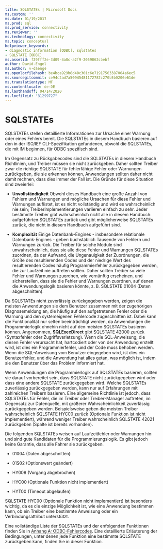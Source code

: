 ```yaml
---
title: SQLSTATEs | Microsoft Docs
ms.custom: ''
ms.date: 01/19/2017
ms.prod: sql
ms.prod_service: connectivity
ms.reviewer: ''
ms.technology: connectivity
ms.topic: conceptual
helpviewer_keywords:
- diagnostic information [ODBC], sqlstates
- SQLSTATE [ODBC]
ms.assetid: f29fff2e-3d09-4a8c-a2f9-2059062cbebf
author: David-Engel
ms.author: v-daenge
ms.openlocfilehash: be4bca929b8d48c301c6e71917503387004a6ec5
ms.sourcegitcommit: ce94c2ad7a50945481172782c270b5b0206e61de
ms.translationtype: MT
ms.contentlocale: de-DE
ms.lasthandoff: 04/14/2020
ms.locfileid: "81299727"
---
```

# <a name="sqlstates"></a>SQLSTATEs
SQLSTATEs stellen detaillierte Informationen zur Ursache einer Warnung oder eines Fehlers bereit. Die SQLSTATEs in diesem Handbuch basieren auf den in der ISO/IEF CLI-Spezifikation gefundenen, obwohl die SQLSTATEs, die mit IM beginnen, für ODBC spezifisch sind.  
  
 Im Gegensatz zu Rückgabecodes sind die SQLSTATEs in diesem Handbuch Richtlinien, und Treiber müssen sie nicht zurückgeben. Daher sollten Treiber zwar die richtige SQLSTATE für fehlerfähige Fehler oder Warnungen zurückgeben, die sie erkennen können, Anwendungen sollten daher nicht damit rechnen, dass dies immer der Fall ist. Die Gründe für diese Situation sind zweierlei:  
  
-   **Unvollständigkeit** Obwohl dieses Handbuch eine große Anzahl von Fehlern und Warnungen und mögliche Ursachen für diese Fehler und Warnungen auflistet, ist es nicht vollständig und wird es wahrscheinlich nie sein; Treiberimplementierungen variieren einfach zu sehr. Jeder bestimmte Treiber gibt wahrscheinlich nicht alle in diesem Handbuch aufgeführten SQLSTATEs zurück und gibt möglicherweise SQLSTATEs zurück, die nicht in diesem Handbuch aufgeführt sind.  
  
-   **Komplexität** Einige Datenbank-Engines - insbesondere relationale Datenbank-Engines - geben buchstäblich Tausende von Fehlern und Warnungen zurück. Die Treiber für solche Module sind unwahrscheinlich, dass sie alle diese Fehler und Warnungen SQLSTATEs zuordnen, da der Aufwand, die Ungenauigkeit der Zuordnungen, die Größe des resultierenden Codes und der niedrige Wert des resultierenden Codes häufig Programmierfehler zurückgegeben werden, die zur Laufzeit nie auftreten sollten. Daher sollten Treiber so viele Fehler und Warnungen zuordnen, wie vernünftig erscheinen, und sicherstellen, dass sie die Fehler und Warnungen zuordnen, auf denen die Anwendungslogik basieren könnte, z. B. SQLSTATE 01004 (Daten abgeschnitten).  
  
 Da SQLSTATEs nicht zuverlässig zurückgegeben werden, zeigen die meisten Anwendungen sie dem Benutzer zusammen mit der zugehörigen Diagnosemeldung an, die häufig auf den aufgetretenen Fehler oder die Warnung und den systemeigenen Fehlercode zugeschnitten ist. Dabei kann die Funktionalität nur selten beeinträchtigt werden, da Anwendungen die Programmierlogik ohnehin nicht auf den meisten SQLSTATEs basieren können. Angenommen, **SQLExecDirect** gibt SQLSTATE 42000 zurück (Syntaxfehler oder Zugriffsverletzung). Wenn die SQL-Anweisung, die diesen Fehler verursacht hat, hartcodiert oder von der Anwendung erstellt wird, ist dies ein Programmierfehler, und der Code muss behoben werden. Wenn die SQL-Anweisung vom Benutzer eingegeben wird, ist dies ein Benutzerfehler, und die Anwendung hat alles getan, was möglich ist, indem sie den Benutzer über das Problem informiert hat.  
  
 Wenn Anwendungen die Programmierlogik auf SQLSTATEs basieren, sollten sie darauf vorbereitet sein, dass SQLSTATE nicht zurückgegeben wird oder dass eine andere SQLSTATE zurückgegeben wird. Welche SQLSTATEs zuverlässig zurückgegeben werden, kann nur auf Erfahrungen mit zahlreichen Treibern basieren. Eine allgemeine Richtlinie ist jedoch, dass SQLSTATEs für Fehler, die im Treiber oder Treiber-Manager auftreten, im Gegensatz zur Datenquelle, mit größerer Wahrscheinlichkeit zuverlässig zurückgegeben werden. Beispielsweise geben die meisten Treiber wahrscheinlich SQLSTATE HYC00 zurück (Optionale Funktion ist nicht implementiert), während weniger Treiber wahrscheinlich SQLSTATE 42021 zurückgeben (Spalte ist bereits vorhanden).  
  
 Die folgenden SQLSTATEs weisen auf Laufzeitfehler oder Warnungen hin und sind gute Kandidaten für die Programmierungslogik. Es gibt jedoch keine Garantie, dass alle Fahrer sie zurückgeben.  
  
-   01004 (Daten abgeschnitten)  
  
-   01S02 (Optionswert geändert)  
  
-   HY008 (Vorgang abgebrochen)  
  
-   HYC00 (Optionale Funktion nicht implementiert)  
  
-   HYT00 (Timeout abgelaufen)  
  
 SQLSTATE HYC00 (Optionale Funktion nicht implementiert) ist besonders wichtig, da es die einzige Möglichkeit ist, wie eine Anwendung bestimmen kann, ob ein Treiber eine bestimmte Anweisung oder ein Verbindungsattribut unterstützt.  
  
 Eine vollständige Liste der SQLSTATEs und der enfolgenden Funktionen finden Sie in [Anhang A: ODBC-Fehlercodes](../../../odbc/reference/appendixes/appendix-a-odbc-error-codes.md). Eine detaillierte Erläuterung der Bedingungen, unter denen jede Funktion eine bestimmte SQLSTATE zurückgeben kann, finden Sie in dieser Funktion.
